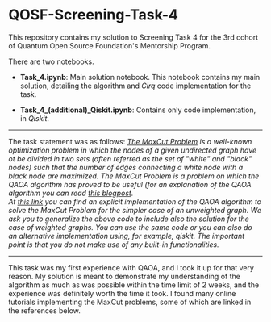 # QOSF-Screening-Task-4
This repository contains my solution to Screening Task 4 for the 3rd cohort of Quantum Open Source Foundation's Mentorship Program.  

There are two notebooks.  

* **Task_4.ipynb**: Main solution notebook. This notebook contains my main solution, detailing the algorithm and _Cirq_ code implementation for the task.  

* **Task_4_(additional)_Qiskit.ipynb**: Contains only code implementation, in _Qiskit_.

---

The task statement was as follows:
_[The MaxCut Problem](https://en.wikipedia.org/wiki/Maximum_cut) is a well-known optimization problem in which the nodes of a given undirected graph have ot be divided in two sets (often referred as the set of "white" and "black" nodes) such that the number of edges connecting a white node with a black node are maximized. The MaxCut Problem is a problem on which the QAOA algorithm has proved to be useful (for an explanation of the QAOA algorithm you can read [this blogpost](https://www.mustythoughts.com/quantum-approximate-optimization-algorithm-explained).  
At [this link](https://lucaman99.github.io/new_blog/2020/mar16.html) you can find an explicit implementation of the QAOA algorithm to solve the MaxCut Problem for the simpler case of an unweighted graph. We ask you to generalize the above code to include also the solution for the case of weighted graphs. You can use the same code or you can also do an alternative implementation using, for example, qiskit. The important point is that you do not make use of any built-in functionalities._

---

This task was my first experience with QAOA, and I took it up for that very reason. My solution is meant to demonstrate my understanding of the algorithm as much as was possible within the time limit of 2 weeks, and the experience was definitely worth the time it took. I found many online tutorials implementing the MaxCut problems, some of which are linked in the references below.
